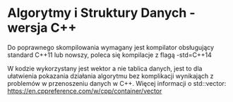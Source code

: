 # Algorytmy i Struktury Danych - wersja C++

Do poprawnego skompilowania wymagany jest kompilator obsługujący standard C++11 lub nowszy, poleca się kompilacje z flagą -std=C++14

W kodzie wykorzystany jest wektor a nie tablica danych, jest to dla ułatwienia pokazania działania algorytmu bez komplikacji wynikająch z problemów w przenoszeniu danych w C++.
Więcej informacji o std::vector: https://en.cppreference.com/w/cpp/container/vector

